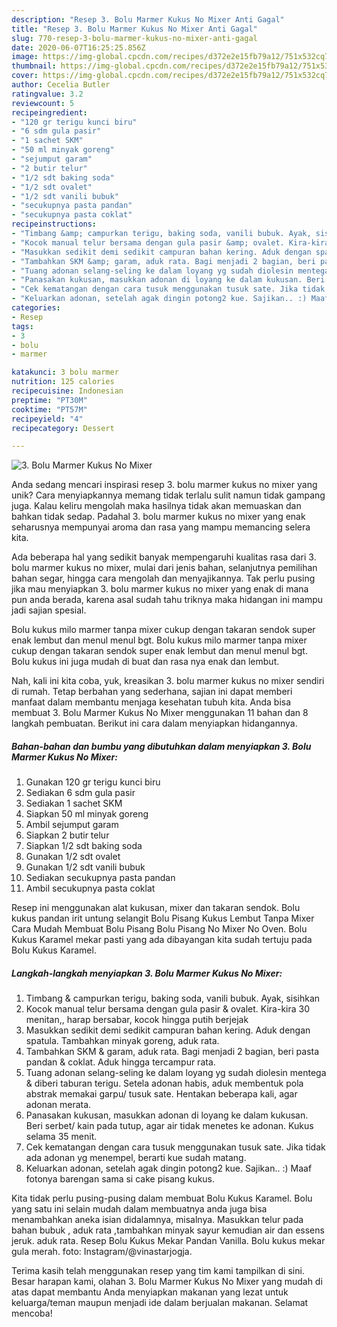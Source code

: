 ```yaml
---
description: "Resep 3. Bolu Marmer Kukus No Mixer Anti Gagal"
title: "Resep 3. Bolu Marmer Kukus No Mixer Anti Gagal"
slug: 770-resep-3-bolu-marmer-kukus-no-mixer-anti-gagal
date: 2020-06-07T16:25:25.856Z
image: https://img-global.cpcdn.com/recipes/d372e2e15fb79a12/751x532cq70/3-bolu-marmer-kukus-no-mixer-foto-resep-utama.jpg
thumbnail: https://img-global.cpcdn.com/recipes/d372e2e15fb79a12/751x532cq70/3-bolu-marmer-kukus-no-mixer-foto-resep-utama.jpg
cover: https://img-global.cpcdn.com/recipes/d372e2e15fb79a12/751x532cq70/3-bolu-marmer-kukus-no-mixer-foto-resep-utama.jpg
author: Cecelia Butler
ratingvalue: 3.2
reviewcount: 5
recipeingredient:
- "120 gr terigu kunci biru"
- "6 sdm gula pasir"
- "1 sachet SKM"
- "50 ml minyak goreng"
- "sejumput garam"
- "2 butir telur"
- "1/2 sdt baking soda"
- "1/2 sdt ovalet"
- "1/2 sdt vanili bubuk"
- "secukupnya pasta pandan"
- "secukupnya pasta coklat"
recipeinstructions:
- "Timbang &amp; campurkan terigu, baking soda, vanili bubuk. Ayak, sisihkan"
- "Kocok manual telur bersama dengan gula pasir &amp; ovalet. Kira-kira 30 menitan,, harap bersabar, kocok hingga putih berjejak"
- "Masukkan sedikit demi sedikit campuran bahan kering. Aduk dengan spatula. Tambahkan minyak goreng, aduk rata."
- "Tambahkan SKM &amp; garam, aduk rata. Bagi menjadi 2 bagian, beri pasta pandan &amp; coklat. Aduk hingga tercampur rata."
- "Tuang adonan selang-seling ke dalam loyang yg sudah diolesin mentega &amp; diberi taburan terigu. Setela adonan habis, aduk membentuk pola abstrak memakai garpu/ tusuk sate. Hentakan beberapa kali, agar adonan merata."
- "Panasakan kukusan, masukkan adonan di loyang ke dalam kukusan. Beri serbet/ kain pada tutup, agar air tidak menetes ke adonan. Kukus selama 35 menit."
- "Cek kematangan dengan cara tusuk menggunakan tusuk sate. Jika tidak ada adonan yg menempel, berarti kue sudah matang."
- "Keluarkan adonan, setelah agak dingin potong2 kue. Sajikan.. :) Maaf fotonya barengan sama si cake pisang kukus."
categories:
- Resep
tags:
- 3
- bolu
- marmer

katakunci: 3 bolu marmer 
nutrition: 125 calories
recipecuisine: Indonesian
preptime: "PT30M"
cooktime: "PT57M"
recipeyield: "4"
recipecategory: Dessert

---
```



![3. Bolu Marmer Kukus No Mixer](https://img-global.cpcdn.com/recipes/d372e2e15fb79a12/751x532cq70/3-bolu-marmer-kukus-no-mixer-foto-resep-utama.jpg)

Anda sedang mencari inspirasi resep 3. bolu marmer kukus no mixer yang unik? Cara menyiapkannya memang tidak terlalu sulit namun tidak gampang juga. Kalau keliru mengolah maka hasilnya tidak akan memuaskan dan bahkan tidak sedap. Padahal 3. bolu marmer kukus no mixer yang enak seharusnya mempunyai aroma dan rasa yang mampu memancing selera kita.

Ada beberapa hal yang sedikit banyak mempengaruhi kualitas rasa dari 3. bolu marmer kukus no mixer, mulai dari jenis bahan, selanjutnya pemilihan bahan segar, hingga cara mengolah dan menyajikannya. Tak perlu pusing jika mau menyiapkan 3. bolu marmer kukus no mixer yang enak di mana pun anda berada, karena asal sudah tahu triknya maka hidangan ini mampu jadi sajian spesial.

Bolu kukus milo marmer tanpa mixer cukup dengan takaran sendok super enak lembut dan menul menul bgt. Bolu kukus milo marmer tanpa mixer cukup dengan takaran sendok super enak lembut dan menul menul bgt. Bolu kukus ini juga mudah di buat dan rasa nya enak dan lembut.


Nah, kali ini kita coba, yuk, kreasikan 3. bolu marmer kukus no mixer sendiri di rumah. Tetap berbahan yang sederhana, sajian ini dapat memberi manfaat dalam membantu menjaga kesehatan tubuh kita. Anda bisa membuat 3. Bolu Marmer Kukus No Mixer menggunakan 11 bahan dan 8 langkah pembuatan. Berikut ini cara dalam menyiapkan hidangannya.

<!--inarticleads1-->

##### Bahan-bahan dan bumbu yang dibutuhkan dalam menyiapkan 3. Bolu Marmer Kukus No Mixer:

1. Gunakan 120 gr terigu kunci biru
1. Sediakan 6 sdm gula pasir
1. Sediakan 1 sachet SKM
1. Siapkan 50 ml minyak goreng
1. Ambil sejumput garam
1. Siapkan 2 butir telur
1. Siapkan 1/2 sdt baking soda
1. Gunakan 1/2 sdt ovalet
1. Gunakan 1/2 sdt vanili bubuk
1. Sediakan secukupnya pasta pandan
1. Ambil secukupnya pasta coklat


Resep ini menggunakan alat kukusan, mixer dan takaran sendok. Bolu kukus pandan irit untung selangit Bolu Pisang Kukus Lembut Tanpa Mixer Cara Mudah Membuat Bolu Pisang Bolu Pisang No Mixer No Oven. Bolu Kukus Karamel mekar pasti yang ada dibayangan kita sudah tertuju pada Bolu Kukus Karamel. 

<!--inarticleads2-->

##### Langkah-langkah menyiapkan 3. Bolu Marmer Kukus No Mixer:

1. Timbang &amp; campurkan terigu, baking soda, vanili bubuk. Ayak, sisihkan
1. Kocok manual telur bersama dengan gula pasir &amp; ovalet. Kira-kira 30 menitan,, harap bersabar, kocok hingga putih berjejak
1. Masukkan sedikit demi sedikit campuran bahan kering. Aduk dengan spatula. Tambahkan minyak goreng, aduk rata.
1. Tambahkan SKM &amp; garam, aduk rata. Bagi menjadi 2 bagian, beri pasta pandan &amp; coklat. Aduk hingga tercampur rata.
1. Tuang adonan selang-seling ke dalam loyang yg sudah diolesin mentega &amp; diberi taburan terigu. Setela adonan habis, aduk membentuk pola abstrak memakai garpu/ tusuk sate. Hentakan beberapa kali, agar adonan merata.
1. Panasakan kukusan, masukkan adonan di loyang ke dalam kukusan. Beri serbet/ kain pada tutup, agar air tidak menetes ke adonan. Kukus selama 35 menit.
1. Cek kematangan dengan cara tusuk menggunakan tusuk sate. Jika tidak ada adonan yg menempel, berarti kue sudah matang.
1. Keluarkan adonan, setelah agak dingin potong2 kue. Sajikan.. :) Maaf fotonya barengan sama si cake pisang kukus.


Kita tidak perlu pusing-pusing dalam membuat Bolu Kukus Karamel. Bolu yang satu ini selain mudah dalam membuatnya anda juga bisa menambahkan aneka isian didalamnya, misalnya. Masukkan telur pada bahan bubuk , aduk rata ,tambahkan minyak sayur kemudian air dan essens jeruk. aduk rata. Resep Bolu Kukus Mekar Pandan Vanilla. Bolu kukus mekar gula merah. foto: Instagram/@vinastarjogja. 

Terima kasih telah menggunakan resep yang tim kami tampilkan di sini. Besar harapan kami, olahan 3. Bolu Marmer Kukus No Mixer yang mudah di atas dapat membantu Anda menyiapkan makanan yang lezat untuk keluarga/teman maupun menjadi ide dalam berjualan makanan. Selamat mencoba!
